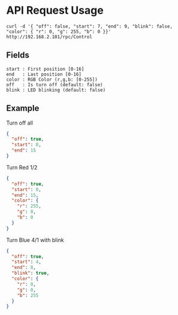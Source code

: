 


# API Request Usage

```
curl -d '{ "off": false, "start": 7, "end": 9, "blink": false, "color": { "r": 0, "g": 255, "b": 0 }}' http://192.168.2.101/rpc/Control
```

## Fields
```
start : First position [0-16]
end   : Last position [0-16]
color : RGB Color (r,g,b: [0-255])
off   : Is turn off (default: false)
blink : LED blinking (default: false)
```


## Example
Turn off all

```json
{
  "off": true,
  "start": 0,
  "end": 15
}
```


Turn Red 1/2

```json
{
  "off": true,
  "start": 0,
  "end": 15,
  "color": {
    "r": 255,
    "g": 0,
    "b": 0
  }
}
```

Turn Blue 4/1 with blink

```json
{
  "off": true,
  "start": 4,
  "end": 8,
  "blink": true,
  "color": {
    "r": 0,
    "g": 0,
    "b": 255
  }
}
```
